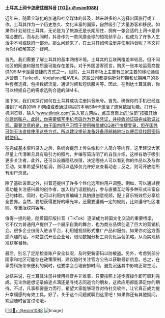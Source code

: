 **土耳其上网卡怎麽註冊抖音 [[TG💪+ @esim1088](https://t.me/s/esim1088)]**

近年来，随着全球化的加速和社交媒体的普及，越来越多的人选择出国旅行或工作。土耳其作为一个历史悠久、文化丰富的国家，自然吸引了大量游客和移民。如果你计划前往土耳其，无论是为了旅游还是长期居住，拥有一张合适的上网卡是非常必要的。而与此同时，抖音作为一款风靡全球的短视频平台，也成为了许多人生活中不可或缺的一部分。那么问题来了，在土耳其如何注册并使用抖音呢？本文将为你详细解答这一疑问。

首先，我们需要了解土耳其的基本网络环境。土耳其的互联网覆盖率较高，但不同地区的网速和服务质量可能存在差异。对于外国游客而言，购买一张本地运营商提供的SIM卡是最便捷的方式之一。目前，土耳其市场上主要有三家主要的移动通信运营商：Turkcell、Vodafone和AVEA。这些公司都提供针对短期和长期用户的多种套餐选择，包括数据流量、通话时间和短信服务等。因此，在到达土耳其后，你可以根据自己的需求选购合适的SIM卡。

接下来，我们来探讨如何在土耳其成功注册抖音账号。首先，确保你的手机已经连接到了可靠的Wi-Fi网络或者通过购买的本地SIM卡激活了蜂窝数据功能。打开手机浏览器，输入“www.tiktok.com”进入官方网站，点击页面上的“注册”按钮开始创建新账户。此时，你需要填写手机号码作为登录凭证，并接收验证码完成验证过程。需要注意的是，由于国内用户习惯于使用微信或QQ进行快捷登录，但在国外可能无法直接使用这些方式，所以建议提前准备好备用邮箱地址以便后续找回密码时使用。

在完成基本资料录入之后，系统会提示上传头像和个人简介等内容。这里建议大家尽量上传清晰且具有吸引力的照片，并编写简洁明了的自我介绍，这样有助于吸引更多关注者。此外，还可以设置隐私权限，决定哪些人可以看到你的作品以及与你互动。如果希望保持低调，则可以选择仅允许好友查看动态；反之，则可开放给所有用户浏览。

除了基础设置之外，抖音还提供了许多个性化选项供用户调整。例如，可以通过搜索功能关注感兴趣的创作者，加入热门话题挑战，参与直播互动等多种形式丰富自己的体验。同时，也可以利用内置编辑工具拍摄创意视频，配上音乐特效后分享给全世界。当然，要想获得更好的曝光率，还需要遵循一定的规则，比如遵守社区准则、尊重版权内容等。

值得一提的是，随着国际版抖音（TikTok）逐渐成为跨国文化交流的重要桥梁，它不仅为普通用户提供了一个展示自我的舞台，也为商业品牌创造了巨大的营销机会。很多企业纷纷入驻该平台，利用短视频形式推广产品和服务。如果你对这方面感兴趣的话，不妨尝试开设企业号，借助数据分析工具优化运营策略，从而实现精准获客目标。

最后，别忘了定期检查账户安全状况，及时更新密码以防被盗。另外，考虑到部分国家和地区可能存在政策限制，建议随时关注官方公告以获取最新信息。总之，在享受科技带来便利的同时，也要学会合理安排时间，避免沉迷其中影响正常生活。

总结来说，在土耳其注册并使用抖音并非难事，只要按照上述步骤操作即可顺利完成。无论你是想记录旅途点滴还是寻找志同道合的朋友，这款应用都能满足你的期待。不过，凡事都要量力而行，希望大家能够理性对待社交软件，让它真正成为提升幸福感的有效工具。好了，关于这个问题就聊到这里吧！如果你还有其他疑问，欢迎随时留言讨论哦~

[[TG💪+ @esim1088](https://t.me/s/esim1088) ![Image](https://i.postimg.cc/4NQfJmqS/Snipaste-2025-05-13-00-14-12.png)]